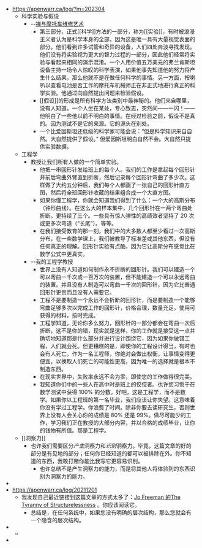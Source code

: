 - https://apenwarr.ca/log/?m=202304
	- 科学实验与假设
		- --[禅与摩托车维修艺术](https://www.amazon.com/Zen-Art-Motorcycle-Maintenance-Inquiry/dp/0060589469)
			- 第三部分，正式[[科学]]方法的一部分，称为[[实验]]，有时被浪漫主义者认为是科学本身的全部，因为这是唯一具有大量视觉表面的部分。他们看到许多试管和奇异的设备，人们四处奔波寻找发现。他们没有将实验视为更大的智力过程的一部分，因此他们经常将实验与看起来相同的演示混淆。一个人用价值五万美元的弗兰肯斯坦设备主持一场令人惊叹的科学表演，如果他事先知道他的努力将产生什么结果，那么他就不是在做任何科学的事情。另一方面，按喇叭以查看电池是否工作的摩托车机械师正在非正式地进行真正的科学实验。他通过向自然提出问题来检验假设。
			- [[假设]]的形成是所有科学方法类别中最神秘的。他们来自哪里，没有人知道。一个人坐在某处，专心致志，突然间——一闪！——他明白了一些他以前不明白的事情。在经过检验之前，假设不是真的。因为测试不是它的来源。它的源头在别处。
			- 一个比爱因斯坦还低级的科学家可能会说：“但是科学知识来自自然。大自然提供了假设。” 但爱因斯坦明白自然不会。大自然只提供实验数据。
	- 工程学
		- 教授让我们所有人做的一个简单实验。
			- 他把一串回形针发给班上的每个人。我们的工作是拿起每个回形针并前后弯曲外臂直到折断，然后记录每个回形针弯曲了多少次。这样做了大约五分钟后，我们每个人都画了一张自己的回形针直方图，然后将全班回形针收藏的结果组合成一个大直方图。
			- 如果你懂工程学，你就会知道我们得到了什么：一个大的高斯分布（钟形曲线）。在这么大的样本集中，几个回形针在一两个弯曲处折断。更持续了三个。一些具有惊人弹性的高绩效者坚持了 20 次或更多次弯道（“长尾”）。等等。
			- 在我们接受教育的那一刻，我们中的大多数人都至少看过一次高斯分布，在一些数学课上，我们被教导了标准差或其他东西，但没有任何真正的理解。回形针实验有点酷，因为它让高斯分布感觉比在数学公式中更真实。
		- --我的工程学教授
			- 世界上没有人知道如何制作永不折断的回形针。我们可以建造一个可以弯曲一千次或一百万次的装置，但不能建造一个可以永远弯曲的装置。并且没有人制造可以弯曲一千次的回形针，因为它比普通回形针更贵而且没有人需要它。
			- 工程不是要制造一个永远不会折断的回形针，而是要制造一个能够弯曲足够多次以完成工作的回形针，价格合理，数量充足，使用可获得的材料，按时完成。
			- 工程学知道，无论你多么努力，回形针的一部分都会在弯曲一次后折断，这不是你的错，现实就是这样，你的工作就是接受这一点并确切地知道那是什么部分并进行设计围绕它，因为如果你做错工程，人们就会死。但更糟糕的是，即使你的工程设计得当，有时也会有人死亡。作为一名工程师，你绝对会做出权衡，让事情变得更便宜，以换取人们死亡的可能性更高，因为唯一的选择就是根本不制造东西。
			- 在现实世界中，失败率永远不会为零，即使您的工作做得很完美。
			- 我知道你们中的一些人在高中时是班上的佼佼者。也许您习惯于在数学测试中获得 100% 的分数。好吧，这是工程学，而不是数学。如果你以工程班的第一名毕业，我们应该让你失望。这意味着你没有学过工程学。你浪费了时间。除非你要去读研究生，否则世界上没有人会关心你的成绩是 80% 还是 99%。做尽可能少的工作，学习我们正在教授的大部分内容，并以合格的成绩毕业，让你的钱物有所值。那是工程学。
	- [[洞察力]]
		- 也许我们需要区分*产生*洞察力和*识别*洞察力。毕竟，这篇文章的好的部分是有见地的部分；任何你已经知道的都可以被排除在外。你不知道的东西，我敢打赌你能比我写它更容易识别。
			- 也许总结不是产生洞察力的能力，而是将其他人将体验到的东西识别为洞察力的能力。
-
- https://apenwarr.ca/log/20211201
	- 我发现自己最近链接到这篇文章的方式太多了：[Jo Freeman 的The Tyranny of Structurelessness]((https://www.jofreeman.com/joreen/tyranny.htm)) 。你应该阅读它。
		- 总结是，在任何系统中，如果您没有明确的层次结构，那么您就会有一个隐含的层次结构。
-
	-
-